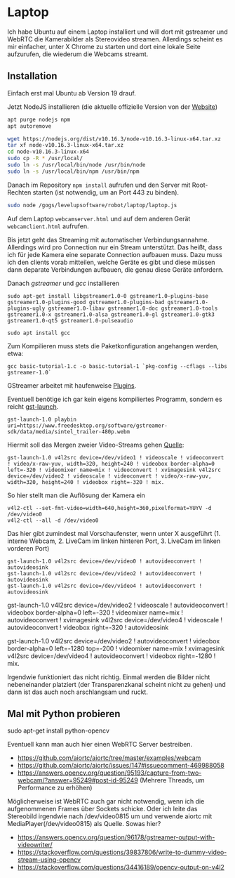 # Laptop

Ich habe Ubuntu auf einem Laptop installiert und will dort mit gstreamer und WebRTC die Kamerabilder als Stereovideo streamen.
Allerdings scheint es mir einfacher, unter X Chrome zu starten und dort eine lokale Seite aufzurufen, die wiederum die
Webcams streamt.


## Installation

Einfach erst mal Ubuntu ab Version 19 drauf.

Jetzt NodeJS installieren (die aktuelle offizielle Version von der [Website](https://nodejs.org/en/download/))

```sh
apt purge nodejs npm
apt autoremove

wget https://nodejs.org/dist/v10.16.3/node-v10.16.3-linux-x64.tar.xz
tar xf node-v10.16.3-linux-x64.tar.xz
cd node-v10.16.3-linux-x64
sudo cp -R * /usr/local/
sudo ln -s /usr/local/bin/node /usr/bin/node
sudo ln -s /usr/local/bin/npm /usr/bin/npm
```

Danach im Repository `npm install` aufrufen und den Server mit Root-Rechten starten (ist notwendig, um an Port 443 zu binden).

```sh
sudo node /gogs/levelupsoftware/robot/laptop/laptop.js
```

Auf dem Laptop `webcamserver.html`  und auf dem anderen Gerät `webcamclient.html` aufrufen.

Bis jetzt geht das Streaming mit automatischer Verbindungsannahme. Allerdings wird pro Connection nur ein Stream unterstützt. Das heißt, dass ich für jede Kamera eine separate Connection aufbauen muss. Dazu muss ich den clients vorab mitteilen, welche Geräte es gibt und diese müssen dann deparate Verbindungen aufbauen, die genau diese Geräte anfordern.





Danach *gstreamer* und *gcc* installieren

```
sudo apt-get install libgstreamer1.0-0 gstreamer1.0-plugins-base gstreamer1.0-plugins-good gstreamer1.0-plugins-bad gstreamer1.0-plugins-ugly gstreamer1.0-libav gstreamer1.0-doc gstreamer1.0-tools gstreamer1.0-x gstreamer1.0-alsa gstreamer1.0-gl gstreamer1.0-gtk3 gstreamer1.0-qt5 gstreamer1.0-pulseaudio

sudo apt install gcc
```

Zum Kompilieren muss stets die Paketkonfiguration angehangen werden, etwa:

```
gcc basic-tutorial-1.c -o basic-tutorial-1 `pkg-config --cflags --libs gstreamer-1.0`
```

GStreamer arbeitet mit haufenweise [Plugins](https://gstreamer.freedesktop.org/documentation/plugins_doc.html?gi-language=c).

Eventuell benötige ich gar kein eigens kompiliertes Programm, sondern es reicht [gst-launch](https://gstreamer.freedesktop.org/documentation/tools/gst-launch.html?gi-language=c).

```
gst-launch-1.0 playbin uri=https://www.freedesktop.org/software/gstreamer-sdk/data/media/sintel_trailer-480p.webm
```

Hiermit soll das Mergen zweier Video-Streams gehen [Quelle](https://www.noah.org/wiki/gstreamer#mix_two_video_sources_into_one_.28side-by-side.29):
```
gst-launch-1.0 v4l2src device=/dev/video1 ! videoscale ! videoconvert ! video/x-raw-yuv, width=320, height=240 ! videobox border-alpha=0 left=-320 ! videomixer name=mix ! videoconvert ! xvimagesink v4l2src device=/dev/video2 ! videoscale ! videoconvert ! video/x-raw-yuv, width=320, height=240 ! videobox right=-320 ! mix.

```

So hier stellt man die Auflösung der Kamera ein
```
v4l2-ctl --set-fmt-video=width=640,height=360,pixelformat=YUYV -d /dev/video0
v4l2-ctl --all -d /dev/video0
```

Das hier gibt zumindest mal Vorschaufenster, wenn unter X ausgeführt (1. interne Webcam, 2. LiveCam im linken hinteren Port, 3. LiveCam im linken vorderen Port)

```
gst-launch-1.0 v4l2src device=/dev/video0 ! autovideoconvert ! autovideosink
gst-launch-1.0 v4l2src device=/dev/video2 ! autovideoconvert ! autovideosink
gst-launch-1.0 v4l2src device=/dev/video4 ! autovideoconvert ! autovideosink
```


gst-launch-1.0 v4l2src device=/dev/video2 ! videoscale ! autovideoconvert ! videobox border-alpha=0 left=-320 ! videomixer name=mix ! autovideoconvert ! xvimagesink v4l2src device=/dev/video4 ! videoscale ! autovideoconvert ! videobox right=-320 ! autovideosink


gst-launch-1.0 v4l2src device=/dev/video2 ! autovideoconvert ! videobox border-alpha=0 left=-1280 top=-200 ! videomixer name=mix ! xvimagesink v4l2src device=/dev/video4 ! autovideoconvert ! videobox right=-1280 ! mix.

Irgendwie funktioniert das nicht richtig. Einmal werden die Bilder nicht nebeneinander platziert (der Transparenzkanal scheint nicht zu gehen) und dann ist das auch noch arschlangsam und ruckt.

## Mal mit Python probieren

sudo apt-get install python-opencv

Eventuell kann man auch hier einen WebRTC Server bestreiben.
- https://github.com/aiortc/aiortc/tree/master/examples/webcam
- https://github.com/aiortc/aiortc/issues/147#issuecomment-469988058
- https://answers.opencv.org/question/95193/capture-from-two-webcam/?answer=95249#post-id-95249 (Mehrere Threads, um Performance zu erhöhen)

Möglicherweise ist WebRTC auch gar nicht notwendig, wenn ich die aufgenommenen Frames über Sockets schicke. Oder ich leite das Stereobild irgendwie nach /dev/video0815 um und verwende aiortc mit MediaPlayer(/dev/video0815) als Quelle. Sowas hier?

- https://answers.opencv.org/question/96178/gstreamer-output-with-videowriter/
- https://stackoverflow.com/questions/39837806/write-to-dummy-video-stream-using-opencv
- https://stackoverflow.com/questions/34416189/opencv-output-on-v4l2

